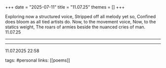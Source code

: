 +++
date = "2025-07-11"
title = "11.07.25"
themes = []
+++

Exploring now a structured voice,
Stripped off all melody yet so,
Confined does bloom as all tied artists do.
Now, to the movement voice,
Now, to the statics weight,
The roars of armies beside the nuanced cries of man.
11.07.25

---



---

11.07.2025 22:58

tags: #personal
links: [[poems]]

